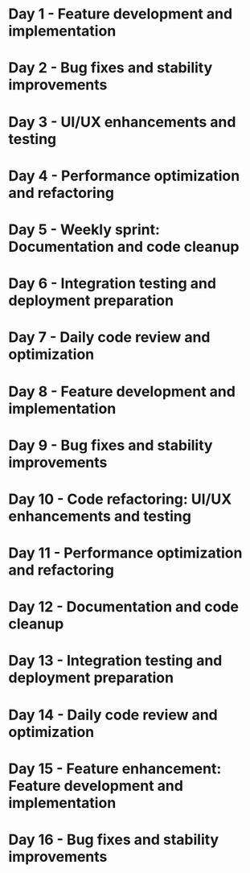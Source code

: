 # Day 1 - Feature development and implementation
# Day 2 - Bug fixes and stability improvements
# Day 3 - UI/UX enhancements and testing
# Day 4 - Performance optimization and refactoring
# Day 5 - Weekly sprint: Documentation and code cleanup
# Day 6 - Integration testing and deployment preparation
# Day 7 - Daily code review and optimization
# Day 8 - Feature development and implementation
# Day 9 - Bug fixes and stability improvements
# Day 10 - Code refactoring: UI/UX enhancements and testing
# Day 11 - Performance optimization and refactoring
# Day 12 - Documentation and code cleanup
# Day 13 - Integration testing and deployment preparation
# Day 14 - Daily code review and optimization
# Day 15 - Feature enhancement: Feature development and implementation
# Day 16 - Bug fixes and stability improvements
